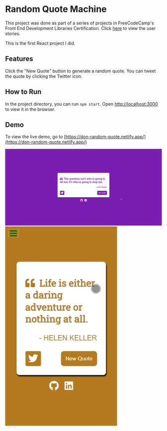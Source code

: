 # Random Quote Machine

This project was done as part of a series of projects in FreeCodeCamp's Front End Development Libraries Certification. Click [here](https://www.freecodecamp.org/learn/front-end-libraries/front-end-libraries-projects/build-a-random-quote-machine) to view the user stories.

This is the first React project I did.

## Features

Click the "New Quote" button to generate a random quote. You can tweet the quote by clicking the Twitter icon.

## How to Run

In the project directory, you can run `npm start`.
Open [http://localhost:3000](http://localhost:3000) to view it in the browser.

## Demo

To view the live demo, go to [https://don-random-quote.netlify.app/](https://don-random-quote.netlify.app/)

<img src="screenshots/desktop.gif" />

<img src="screenshots/mobile.gif" />

